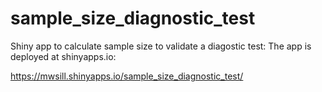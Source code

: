 # sample_size_diagnostic_test

Shiny app to calculate sample size to validate a diagostic test:
The app is deployed at shinyapps.io:

https://mwsill.shinyapps.io/sample_size_diagnostic_test/